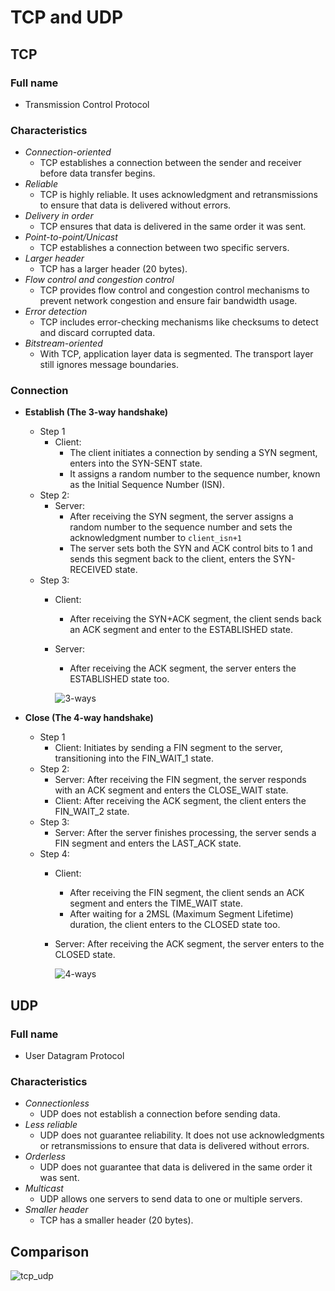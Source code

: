 # TCP and UDP

## TCP
### Full name
   - Transmission Control Protocol

### Characteristics
- *Connection-oriented*
   - TCP establishes a connection between the sender and receiver before data transfer begins.
- *Reliable*
   - TCP is highly reliable. It uses acknowledgment and retransmissions to ensure that data is delivered without errors.
- *Delivery in order*
   - TCP ensures that data is delivered in the same order it was sent.
- *Point-to-point/Unicast*
   - TCP establishes a connection between two specific servers.
- *Larger header*
   - TCP has a larger header (20 bytes).
- *Flow control and congestion control*
   - TCP provides flow control and congestion control mechanisms to prevent network congestion and ensure fair bandwidth usage.
- *Error detection*
   - TCP includes error-checking mechanisms like checksums to detect and discard corrupted data.
- *Bitstream-oriented*
   - With TCP, application layer data is segmented. The transport layer still ignores message boundaries.

### Connection
- **Establish (The 3-way handshake)**
   - Step 1
      - Client:
         - The client initiates a connection by sending a SYN segment, enters into the SYN-SENT state.
         - It assigns a random number to the sequence number, known as the Initial Sequence Number (ISN).
   - Step 2:
      - Server:
         - After receiving the SYN segment, the server assigns a random number to the sequence number and sets the acknowledgment number to `client_isn+1`
         - The server sets both the SYN and ACK control bits to 1 and sends this segment back to the client, enters the SYN-RECEIVED state.
   - Step 3:
      - Client:
         - After receiving the SYN+ACK segment, the client sends back an ACK segment and enter to the ESTABLISHED state.
      - Server:
         - After receiving the ACK segment, the server enters the ESTABLISHED state too.

        ![3-ways](https://github.com/wuyichen24/system-design-knowledge/assets/8989447/2f0329ab-25fe-40ca-8068-50373683997b)

- **Close (The 4-way handshake)**
   - Step 1
      - Client: Initiates by sending a FIN segment to the server, transitioning into the FIN_WAIT_1 state.
   - Step 2:
      - Server: After receiving the FIN segment, the server responds with an ACK segment and enters the CLOSE_WAIT state.
      - Client: After receiving the ACK segment, the client enters the FIN_WAIT_2 state.
   - Step 3:
      - Server: After the server finishes processing, the server sends a FIN segment and enters the LAST_ACK state.
   - Step 4:
      - Client:
         - After receiving the FIN segment, the client sends an ACK segment and enters the TIME_WAIT state.
         - After waiting for a 2MSL (Maximum Segment Lifetime) duration, the client enters to the CLOSED state too.
      - Server: After receiving the ACK segment, the server enters to the CLOSED state.

        ![4-ways](https://github.com/wuyichen24/system-design-knowledge/assets/8989447/818b664f-9761-4ee3-b75f-6aa2688fcf2f)

## UDP
### Full name
- User Datagram Protocol

### Characteristics
- *Connectionless*
   - UDP does not establish a connection before sending data.
- *Less reliable*
   - UDP does not guarantee reliability. It does not use acknowledgments or retransmissions to ensure that data is delivered without errors.
- *Orderless*
   - UDP does not guarantee that data is delivered in the same order it was sent.
- *Multicast*
   - UDP allows one servers to send data to one or multiple servers.
- *Smaller header*
   - TCP has a smaller header (20 bytes).

## Comparison
![tcp_udp](https://github.com/wuyichen24/system-design-knowledge/assets/8989447/c9357a6c-6255-4c6f-b986-c1b479152d4b)
